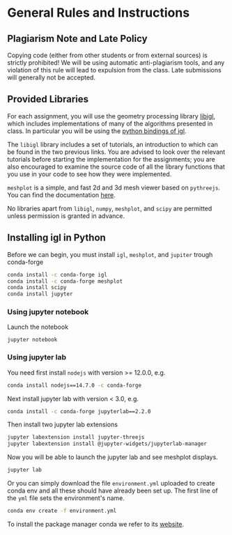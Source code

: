 # General Rules and Instructions

## Plagiarism Note and Late Policy
Copying code (either from other students or from external sources) is strictly
prohibited! We will be using automatic anti-plagiarism tools, and any violation
of this rule will lead to expulsion from the class. Late submissions will
generally not be accepted.

## Provided Libraries
For each assignment, you will use the geometry processing library [libigl](https://github.com/libigl/libigl/), which includes implementations of many of the algorithms presented in class.
In particular you will be using the [python bindings of igl](https://libigl.github.io/libigl-python-bindings/).

The `libigl` library includes a set of tutorials, an introduction to which can be found in the two previous links. You are advised to look over the relevant tutorials before starting the implementation for the assignments; you are also encouraged to examine the source code of all the library functions that you use in your code to see how they were
implemented.

`meshplot` is a simple, and fast 2d and 3d mesh viewer based on `pythreejs`. You can find the documentation [here](https://skoch9.github.io/meshplot/).



No libraries apart from `libigl`, `numpy`, `meshplot`, and `scipy` are permitted unless permission is granted in advance.

## Installing igl in Python

Before we can begin, you must install `igl`, `meshplot`, and `jupiter` trough conda-forge
```bash
conda install -c conda-forge igl
conda install -c conda-forge meshplot
conda install scipy
conda install jupyter
```

### Using jupyter notebook
Launch the notebook
```
jupyter notebook
```

### Using jupyter lab
You need first install `nodejs` with version >= 12.0.0, e.g.
```bash
conda install nodejs==14.7.0 -c conda-forge
```
Next install jupyter lab with version < 3.0, e.g.
```bash
conda install -c conda-forge jupyterlab==2.2.0
```
Then install two jupyter lab extensions
```bash
jupyter labextension install jupyter-threejs
jupyter labextension install @jupyter-widgets/jupyterlab-manager
```
Now you will be able to launch the jupyter lab and see meshplot displays.
```bash
jupyter lab
```

Or you can simply download the file `environment.yml` uploaded to create conda env and all these should have already been set up. The first line of the `yml` file sets the environment's name.
```bash
conda env create -f environment.yml
```

To install the package manager conda we refer to its [website](https://docs.conda.io/en/latest/miniconda.html).
